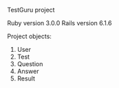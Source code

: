 TestGuru project

Ruby version 3.0.0
Rails version 6.1.6

Project objects:
1. User
2. Test
3. Question
4. Answer
5. Result
